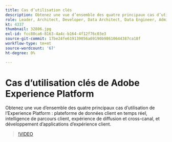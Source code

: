 ```yaml
---
title: Cas d’utilisation clés
description: Obtenez une vue d’ensemble des quatre principaux cas d’utilisation d’Experience Platform&mdash ; plateforme de données client en temps réel, intelligence de parcours client, expérience de diffusion et cross-canal, et développement d’applications d’expérience client.
role: Leader, Architect, Developer, Data Architect, Data Engineer, Admin, User
kt: 4337
thumbnail: 32806.jpg
exl-id: fcc80ca6-8163-4a4c-b164-4f12f76c03e3
source-git-commit: 17be24fe619139056a69190b98610644387ca18f
workflow-type: tm+mt
source-wordcount: '67'
ht-degree: 0%

---
```


# Cas d’utilisation clés de Adobe Experience Platform

Obtenez une vue d’ensemble des quatre principaux cas d’utilisation de l’Experience Platform : plateforme de données client en temps réel, intelligence de parcours client, expérience de diffusion et cross-canal, et développement d’applications d’expérience client.

>[!VIDEO](https://video.tv.adobe.com/v/32806?quality=12&learn=on)

